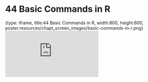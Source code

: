 # 44 Basic Commands in R
 
{type: iframe, title:44 Basic Commands in R, width:800, height:600, poster:resources/chapt_screen_images/basic-commands-in-r.png}
![](https://datatrail-jhu.github.io/DataTrail/no_toc/basic-commands-in-r.html)
 

 
